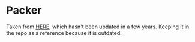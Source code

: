# Packer

Taken from [HERE](https://github.com/hashicorp/learn-terraform-vsphere), which hasn't been updated in a few years. Keeping it in the repo as a reference because it is outdated.
